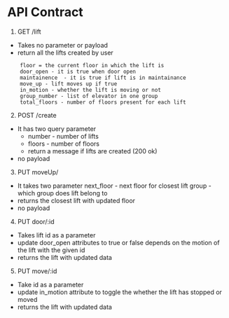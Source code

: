 # API Contract

1. GET /lift

* Takes no parameter or payload
* return all the lifts created by user 

```
    floor = the current floor in which the lift is 
    door_open - it is true when door open
    maintainence  - it is true if lift is in maintainance
    move_up - lift moves up if true
    in_motion - whether the lift is moving or not
    group_number - list of elevator in one group
    total_floors - number of floors present for each lift
```

2. POST /create

* It has two query parameter
  * number - number of lifts
  * floors - number of floors
  * return a message if lifts are created (200 ok)
* no payload

3. PUT moveUp/

* It takes two parameter 
    next_floor - next floor for closest lift 
    group - which group does lift belong to
* returns the closest lift with updated floor
* no payload

4. PUT door/:id
 
 * Takes lift id as a parameter
 * update door_open attributes to true or false depends on the motion of the lift with the given id
 * returns the lift with updated data

5. PUT move/:id 
 
 * Take id as a parameter 
 * update in_motion attribute to toggle the whether the lift has stopped or moved
 * returns the lift with updated data
  
